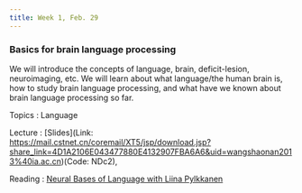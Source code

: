 ```yaml
---
title: Week 1, Feb. 29
---
```


### Basics for brain language processing

We will introduce the concepts of language, brain, deficit-lesion, neuroimaging, etc. We will learn about what  language/the human brain is, how to study brain language processing, and what have we known about brain language processing so far.

Topics
: Language

Lecture
: [Slides](Link: https://mail.cstnet.cn/coremail/XT5/jsp/download.jsp?share_link=4D1A2106E043477880E4132907FBA6A6&uid=wangshaonan2013%40ia.ac.cn)(Code: NDc2), 

Reading
:
[Neural Bases of Language with Liina Pylkkanen](https://www.youtube.com/channel/UCBbO6HEym_YC9yyt2rNYiEA)

